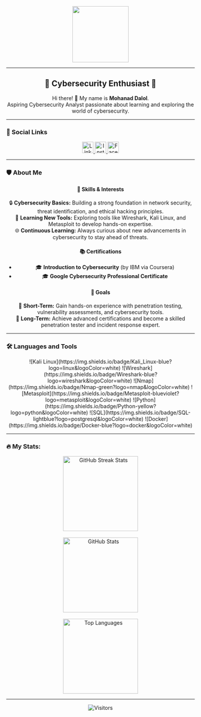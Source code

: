 <div align="center">
  <img src="https://camo.githubusercontent.com/62da68eb62b1e5f175f7d1f0191dd89a653d7908feb22d37d4a0ab07365d6791/68747470733a2f2f6d656469612e67697068792e636f6d2f6d656469612f4d3967624264396e6244724f5475314d71782f67697068792e676966" height="150"/>
</div>

---

<div align="center">
  <h2>🌟 Cybersecurity Enthusiast 🌟</h2>
  <p>Hi there! 👋 My name is <b>Mohanad Dalol</b>. <br>
  Aspiring Cybersecurity Analyst passionate about learning and exploring the world of cybersecurity.</p>
</div>

---

### 🔗 Social Links

<div align="center">
  <a href="http://linkedin.com/in/mohanad-dalol-98552b28a" target="_blank">
    <img src="https://img.shields.io/static/v1?message=LinkedIn&logo=linkedin&label=&color=0077B5&logoColor=white&labelColor=&style=for-the-badge" height="30" alt="LinkedIn"/>
  </a>
  <a href="https://www.instagram.com/invites/contact/?igsh=10d9f7kyck8ie&utm_content=p6j93lw" target="_blank">
    <img src="https://img.shields.io/static/v1?message=Instagram&logo=instagram&label=&color=E4405F&logoColor=white&labelColor=&style=for-the-badge" height="30" alt="Instagram"/>
  </a>
  <a href="https://www.facebook.com/mohnad.cond?mibextid=LQQJ4d" target="_blank">
    <img src="https://img.shields.io/static/v1?message=Facebook&logo=facebook&label=&color=1877F2&logoColor=white&labelColor=&style=for-the-badge" height="30" alt="Facebook"/>
  </a>
</div>

---

### 🛡️ About Me

<div align="center">
  <h4>🔐 Skills & Interests</h4>
  <p>🔒 <b>Cybersecurity Basics:</b> Building a strong foundation in network security, threat identification, and ethical hacking principles.<br>
  📖 <b>Learning New Tools:</b> Exploring tools like Wireshark, Kali Linux, and Metasploit to develop hands-on expertise.<br>
  🌐 <b>Continuous Learning:</b> Always curious about new advancements in cybersecurity to stay ahead of threats.</p>

  <h4>📚 Certifications</h4>
  <ul>
    <li>🎓 <b>Introduction to Cybersecurity</b> (by IBM via Coursera)</li>
    <li>🎓 <b>Google Cybersecurity Professional Certificate</b></li>
  </ul>

  <h4>🚀 Goals</h4>
  <p>🌟 <b>Short-Term:</b> Gain hands-on experience with penetration testing, vulnerability assessments, and cybersecurity tools.<br>
  🌟 <b>Long-Term:</b> Achieve advanced certifications and become a skilled penetration tester and incident response expert.</p>
</div>

---

### 🛠️ Languages and Tools  

<div align="center">
  ![Kali Linux](https://img.shields.io/badge/Kali_Linux-blue?logo=linux&logoColor=white)
  ![Wireshark](https://img.shields.io/badge/Wireshark-blue?logo=wireshark&logoColor=white)
  ![Nmap](https://img.shields.io/badge/Nmap-green?logo=nmap&logoColor=white)
  ![Metasploit](https://img.shields.io/badge/Metasploit-blueviolet?logo=metasploit&logoColor=white)
  ![Python](https://img.shields.io/badge/Python-yellow?logo=python&logoColor=white)
  ![SQL](https://img.shields.io/badge/SQL-lightblue?logo=postgresql&logoColor=white)
  ![Docker](https://img.shields.io/badge/Docker-blue?logo=docker&logoColor=white)
</div>

---

### 🔥 My Stats:

<div align="center">
  <a href="https://github.com/mohanaddalol">
    <img src="https://github-readme-streak-stats.herokuapp.com/?user=mohanaddalol&theme=dark&hide_border=false&border_radius=5" alt="GitHub Streak Stats" height="200"/>
  </a>
  <br><br>
  <a href="https://github.com/mohanaddalol">
    <img src="https://github-readme-stats.vercel.app/api?username=mohanaddalol&show_icons=true&theme=dark&hide_border=false&border_radius=5&count_private=true&include_all_commits=true" alt="GitHub Stats" height="200"/>
  </a>
  <br><br>
  <a href="https://github.com/mohanaddalol">
    <img src="https://github-readme-stats.vercel.app/api/top-langs/?username=mohanaddalol&layout=compact&theme=dark&hide_border=false&border_radius=5" alt="Top Languages" height="200"/>
  </a>
</div>

---

<div align="center">
  <img src="https://visitor-badge.laobi.icu/badge?page_id=mohanaddalol.mohanaddalol" alt="Visitors" />
</div>
